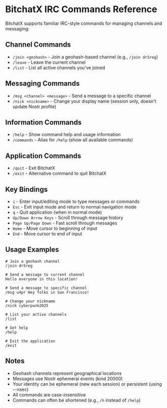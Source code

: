# BitchatX IRC Commands Reference

BitchatX supports familiar IRC-style commands for managing channels and messaging:

## Channel Commands
- `/join <geohash>` - Join a geohash-based channel (e.g., `/join dr5reg`)
- `/leave` - Leave the current channel
- `/list` - List all active channels you've joined

## Messaging Commands  
- `/msg <channel> <message>` - Send a message to a specific channel
- `/nick <nickname>` - Change your display name (session only, doesn't update Nostr profile)

## Information Commands
- `/help` - Show command help and usage information
- `/commands` - Alias for `/help` (show all available commands)

## Application Commands
- `/quit` - Exit BitchatX
- `/exit` - Alternative command to quit BitchatX

## Key Bindings
- `i` - Enter input/editing mode to type messages or commands
- `Esc` - Exit input mode and return to normal navigation mode
- `q` - Quit application (when in normal mode)
- `Up/Down Arrow Keys` - Scroll through message history
- `Page Up/Page Down` - Fast scroll through messages
- `Home` - Move cursor to beginning of input
- `End` - Move cursor to end of input

## Usage Examples

```
# Join a geohash channel
/join dr5reg

# Send a message to current channel
Hello everyone in this location!

# Send a message to specific channel
/msg u4pr Hey folks in San Francisco!

# Change your nickname
/nick cyberpunk2025

# List your active channels
/list

# Get help
/help

# Exit the application
/exit
```

## Notes
- Geohash channels represent geographical locations
- Messages use Nostr ephemeral events (kind 20000) 
- Your identity can be ephemeral (new each session) or persistent (using --nsec)
- All commands are case-insensitive
- Commands can often be shortened (e.g., `/h` instead of `/help`)